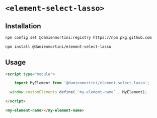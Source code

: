 # `<element-select-lasso>` 

## Installation

``` sh
npm config set @damienmortini:registry https://npm.pkg.github.com

npm install @damienmortini/element-select-lasso
```

## Usage

``` html
<script type="module">

    import MyElement from '@damienmortini/element-select-lasso';

  window.customElements.define( `my-element-name` , MyElement);

</script>

<my-element-name></my-element-name>
```

